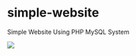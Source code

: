# simple-website
Simple Website Using PHP MySQL System

<img src="http://jquerypluginplus.com/wp-content/uploads/2014/10/slidebars-mobile-app-style-revealing-menus-sidebars.png">
